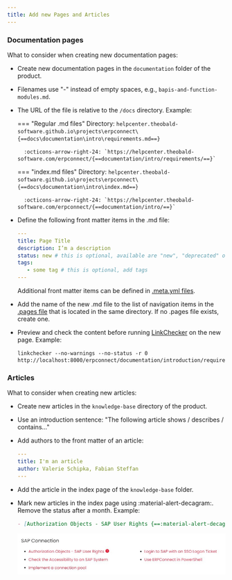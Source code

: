 ```yaml
---
title: Add new Pages and Articles
---
```


### Documentation pages

What to consider when creating new documentation pages:

- Create new documentation pages in the `documentation` folder of the product.
- Filenames use "-" instead of empty spaces, e.g., `bapis-and-function-modules.md`.
- The URL of the file is relative to the `/docs` directory. Example:<br>

	=== "Regular .md files"
		Directory: `helpcenter.theobald-software.github.io\projects\erpconnect\{==docs\documentation\intro\requirements.md==}`
		
		:octicons-arrow-right-24: `https://helpcenter.theobald-software.com/erpconnect/{==documentation/intro/requirements/==}`

	=== "index.md files"
		Directory: `helpcenter.theobald-software.github.io\projects\erpconnect\{==docs\documentation\intro\index.md==}`
		
		:octicons-arrow-right-24: `https://helpcenter.theobald-software.com/erpconnect/{==documentation/intro/==}`
		
- Define the following front matter items in the .md file:

	``` yaml
	---
	title: Page Title
	description: I’m a description
	status: new # this is optional, available are "new", "deprecated" or "beta" 
	tags: 
	   - some tag # this is optional, add tags 
	---
	```
	Additional front matter items can be defined in [.meta.yml files](files-and-folders.md#metayml-files).
	
- Add the name of the new .md file to the list of navigation items in the [.pages file](files-and-folders.md#pages-files) that is located in the same directory. 
If no .pages file exists, create one.
- Preview and check the content before running [LinkChecker](about-linkchecker.md) on the new page. Example:

	```
	linkchecker --no-warnings --no-status -r 0 http://localhost:8000/erpconnect/documentation/introduction/requirements/
	```

### Articles

What to consider when creating new articles:

- Create new articles in the `knowledge-base` directory of the product.
- Use an introduction sentence: "The following article shows / describes / contains..."
- Add authors to the front matter of an article:

	``` yaml
	--- 
	title: I'm an article
	author: Valerie Schipka, Fabian Steffan
	---
	```
	
- Add the article in the index page of the `knowledge-base` folder.
- Mark new articles in the index page using :material-alert-decagram:. Remove the status after a month. Example:

	``` markdown
	- [Authorization Objects - SAP User Rights {==:material-alert-decagram:==}](authority-objects-sap-user-rights.md) 
	```
	
	<div class="result" markdown>

	![new-article](../assets/images/editorial-guide/new-article.jpg)

	</div>	

